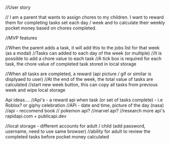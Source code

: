
//User story

// I am a parent that wants to assign chores to my children. I want to reward them for completing tasks set each day / week and to calculate their weekly pocket money based on chores completed.

//MVP features

//When the parent adds a task, it will add this to the jobs list for that week (as a modal)
//Tasks can added to each day of the week (or multiple)
//It is possible to add a chore value to each task
//A tick box is required for each task, the chore value of completed task stored in local storage

//When all tasks are completed, a reward (api picture / gif or similar is displyaed to user)
//At the end of the week, the total value of tasks are calculated
//start new week button, this can copy all tasks from previous week and wipe local storage



Api ideas....
//Api's - a reward api when task (or set of tasks complete) - i.e Roblox? or giphy celebration
//APi - date and time, picture of the day (nasa)
//api - reccomend book
// pokemon api?
//marvel api?
//research more api's rapidapi.com + publicapi.dev

//local storage - different accounts for adult / child (add password, username, need to use same browser)
//ability for adult to review the completed tasks before pocket money calculated



